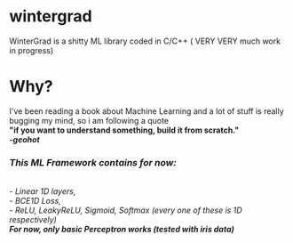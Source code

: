 # wintergrad
WinterGrad is a shitty ML library coded in C/C++ ( VERY VERY much work in progress)


<h1>Why?</h1>

<p>I've been reading a book about Machine Learning and a lot of stuff is really bugging my mind, so i am following a quote<br>
<b>"if you want to understand something, build it from scratch."<br><em>-geohot</b>
<br>
<h3>This ML Framework contains for now:</h3>
<br><em>- Linear 1D layers,
<br><em>- BCE1D Loss,
<br><em>- ReLU, LeakyReLU, Sigmoid, Softmax (every one of these is 1D respectively)
<br>
<b>For now, only basic Perceptron works (tested with iris data)</b>
